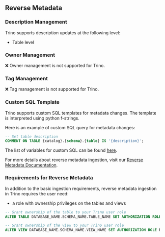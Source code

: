 ## Reverse Metadata

### Description Management

Trino supports description updates at the following level:
- Table level

### Owner Management

❌ Owner management is not supported for Trino.

### Tag Management

❌ Tag management is not supported for Trino.

### Custom SQL Template

Trino supports custom SQL templates for metadata changes. The template is interpreted using python f-strings.

Here is an example of custom SQL query for metadata changes:

```sql
-- Set table description
COMMENT ON TABLE {catalog}.{schema}.{table} IS '{description}';
```

The list of variables for custom SQL can be found [here](/applications/reverse-metadata#custom-sql-template).

For more details about reverse metadata ingestion, visit our [Reverse Metadata Documentation](/applications/reverse-metadata).

### Requirements for Reverse Metadata

In addition to the basic ingestion requirements, reverse metadata ingestion in Trino requires the user need:
- a role with ownership privileges on the tables and views

```sql
-- Grant ownership of the table to your Trino user role
ALTER TABLE DATABASE_NAME.SCHEMA_NAME.TABLE_NAME SET AUTHORIZATION ROLE NEW_ROLE;

-- Grant ownership of the view to your Trino user role
ALTER VIEW DATABASE_NAME.SCHEMA_NAME.VIEW_NAME SET AUTHORIZATION ROLE NEW_ROLE;
```
